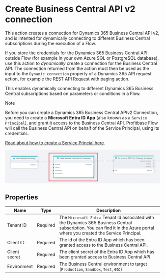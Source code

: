 # Create Business Central API v2 connection

This action creates a connection for Dynamics 365 Business Central API v2, and is intented for dynamically connecting to different Business Central subscriptions during the execution of a Flow.   

If you store the credentials for the Dynamics 365 Business Central API outside Flow (for example in your own Azure SQL or PostgreSQL database), use this action to _dynamically_ create a connection for the Business Central API. The connection returned from the action must then be used as the input to the `Dynamic connection` property of a Dynamics 365 API request action, for example the [REST API Request with paging](./rest-api-request-with-paging.md) action.

This enables dynamically connecting to different Dynamics 365 Business Central subscriptions based on parameters or conditions in a Flow.

> [!NOTE]
> Before you can create a Dynamics 365 Business Central APIv2 Connection, you need to create a **Microsoft Entra ID App** (also known as a `Service Principal`), and grant it access to the Business Central API. Profitbase Flow will call the Business Central API on behalf of the Service Principal, using its credentials.  
>  
> [Read about how to create a Service Princial here](./dynamics365-business-central-api-v2-connection.md).


![img](/images/flow/dynamics365-bc-create-dynamic-connection.png)

## Properties


| Name            | Type      | Description                                                                             |
|-----------------|-----------|-----------------------------------------------------------------------------------------|
| Tenant ID       | Required  | The `Microsoft Entra` Tenant Id associated with the Dynamics 365 Business Central subscription. You can find it in the Azure portal where you created the Service Principal.     |
| Client ID       | Required  | The id of the Entra ID App which has been granted access to the Business Central API.   |
| Client secret   | Required  | The client secret of the Entra ID App which has been granted access to Business Central API. |
| Environment     | Required  | The Business Central environment to target (`Production`, `Sandbox`, `Test`, etc)                  |